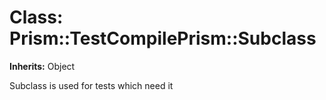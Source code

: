 # Class: Prism::TestCompilePrism::Subclass
**Inherits:** Object
    

Subclass is used for tests which need it



